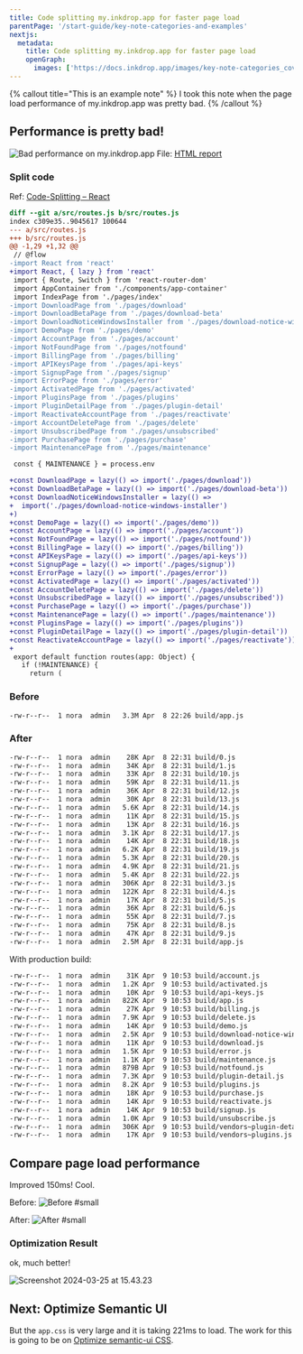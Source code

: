 ```yaml
---
title: Code splitting my.inkdrop.app for faster page load
parentPage: '/start-guide/key-note-categories-and-examples'
nextjs:
  metadata:
    title: Code splitting my.inkdrop.app for faster page load
    openGraph:
      images: ['https://docs.inkdrop.app/images/key-note-categories_cover.png']
---
```


{% callout title="This is an example note" %}
I took this note when the page load performance of my.inkdrop.app was pretty bad.
{% /callout %}

## Performance is pretty bad!

![Bad performance on my.inkdrop.app](/images/example-note_performance-2_01_low-score.png)
File: [HTML report](file:///Users/nora/Google%20Drive/Documents/inkdrop/site/performance/my.inkdrop.app-20200409T105637.html)

### Split code

Ref: [Code-Splitting – React](https://reactjs.org/docs/code-splitting.html)

```diff
diff --git a/src/routes.js b/src/routes.js
index c309e35..9045617 100644
--- a/src/routes.js
+++ b/src/routes.js
@@ -1,29 +1,32 @@
 // @flow
-import React from 'react'
+import React, { lazy } from 'react'
 import { Route, Switch } from 'react-router-dom'
 import AppContainer from './components/app-container'
 import IndexPage from './pages/index'
-import DownloadPage from './pages/download'
-import DownloadBetaPage from './pages/download-beta'
-import DownloadNoticeWindowsInstaller from './pages/download-notice-windows-installer'
-import DemoPage from './pages/demo'
-import AccountPage from './pages/account'
-import NotFoundPage from './pages/notfound'
-import BillingPage from './pages/billing'
-import APIKeysPage from './pages/api-keys'
-import SignupPage from './pages/signup'
-import ErrorPage from './pages/error'
-import ActivatedPage from './pages/activated'
-import PluginsPage from './pages/plugins'
-import PluginDetailPage from './pages/plugin-detail'
-import ReactivateAccountPage from './pages/reactivate'
-import AccountDeletePage from './pages/delete'
-import UnsubscribedPage from './pages/unsubscribed'
-import PurchasePage from './pages/purchase'
-import MaintenancePage from './pages/maintenance'

 const { MAINTENANCE } = process.env

+const DownloadPage = lazy(() => import('./pages/download'))
+const DownloadBetaPage = lazy(() => import('./pages/download-beta'))
+const DownloadNoticeWindowsInstaller = lazy(() =>
+  import('./pages/download-notice-windows-installer')
+)
+const DemoPage = lazy(() => import('./pages/demo'))
+const AccountPage = lazy(() => import('./pages/account'))
+const NotFoundPage = lazy(() => import('./pages/notfound'))
+const BillingPage = lazy(() => import('./pages/billing'))
+const APIKeysPage = lazy(() => import('./pages/api-keys'))
+const SignupPage = lazy(() => import('./pages/signup'))
+const ErrorPage = lazy(() => import('./pages/error'))
+const ActivatedPage = lazy(() => import('./pages/activated'))
+const AccountDeletePage = lazy(() => import('./pages/delete'))
+const UnsubscribedPage = lazy(() => import('./pages/unsubscribed'))
+const PurchasePage = lazy(() => import('./pages/purchase'))
+const MaintenancePage = lazy(() => import('./pages/maintenance'))
+const PluginsPage = lazy(() => import('./pages/plugins'))
+const PluginDetailPage = lazy(() => import('./pages/plugin-detail'))
+const ReactivateAccountPage = lazy(() => import('./pages/reactivate'))
+
 export default function routes(app: Object) {
   if (!MAINTENANCE) {
     return (
```

### Before

```sh
-rw-r--r--  1 nora  admin   3.3M Apr  8 22:26 build/app.js
```

### After

```sh
-rw-r--r--  1 nora  admin    28K Apr  8 22:31 build/0.js
-rw-r--r--  1 nora  admin    34K Apr  8 22:31 build/1.js
-rw-r--r--  1 nora  admin    33K Apr  8 22:31 build/10.js
-rw-r--r--  1 nora  admin    59K Apr  8 22:31 build/11.js
-rw-r--r--  1 nora  admin    36K Apr  8 22:31 build/12.js
-rw-r--r--  1 nora  admin    30K Apr  8 22:31 build/13.js
-rw-r--r--  1 nora  admin   5.6K Apr  8 22:31 build/14.js
-rw-r--r--  1 nora  admin    11K Apr  8 22:31 build/15.js
-rw-r--r--  1 nora  admin    13K Apr  8 22:31 build/16.js
-rw-r--r--  1 nora  admin   3.1K Apr  8 22:31 build/17.js
-rw-r--r--  1 nora  admin    14K Apr  8 22:31 build/18.js
-rw-r--r--  1 nora  admin   6.2K Apr  8 22:31 build/19.js
-rw-r--r--  1 nora  admin   5.3K Apr  8 22:31 build/20.js
-rw-r--r--  1 nora  admin   4.9K Apr  8 22:31 build/21.js
-rw-r--r--  1 nora  admin   5.4K Apr  8 22:31 build/22.js
-rw-r--r--  1 nora  admin   306K Apr  8 22:31 build/3.js
-rw-r--r--  1 nora  admin   122K Apr  8 22:31 build/4.js
-rw-r--r--  1 nora  admin    17K Apr  8 22:31 build/5.js
-rw-r--r--  1 nora  admin    36K Apr  8 22:31 build/6.js
-rw-r--r--  1 nora  admin    55K Apr  8 22:31 build/7.js
-rw-r--r--  1 nora  admin    75K Apr  8 22:31 build/8.js
-rw-r--r--  1 nora  admin    47K Apr  8 22:31 build/9.js
-rw-r--r--  1 nora  admin   2.5M Apr  8 22:31 build/app.js
```

With production build:

```sh
-rw-r--r--  1 nora  admin    31K Apr  9 10:53 build/account.js
-rw-r--r--  1 nora  admin   1.2K Apr  9 10:53 build/activated.js
-rw-r--r--  1 nora  admin    10K Apr  9 10:53 build/api-keys.js
-rw-r--r--  1 nora  admin   822K Apr  9 10:53 build/app.js
-rw-r--r--  1 nora  admin    27K Apr  9 10:53 build/billing.js
-rw-r--r--  1 nora  admin   7.9K Apr  9 10:53 build/delete.js
-rw-r--r--  1 nora  admin    14K Apr  9 10:53 build/demo.js
-rw-r--r--  1 nora  admin   2.5K Apr  9 10:53 build/download-notice-windows-installer.js
-rw-r--r--  1 nora  admin    11K Apr  9 10:53 build/download.js
-rw-r--r--  1 nora  admin   1.5K Apr  9 10:53 build/error.js
-rw-r--r--  1 nora  admin   1.1K Apr  9 10:53 build/maintenance.js
-rw-r--r--  1 nora  admin   879B Apr  9 10:53 build/notfound.js
-rw-r--r--  1 nora  admin   7.3K Apr  9 10:53 build/plugin-detail.js
-rw-r--r--  1 nora  admin   8.2K Apr  9 10:53 build/plugins.js
-rw-r--r--  1 nora  admin    18K Apr  9 10:53 build/purchase.js
-rw-r--r--  1 nora  admin    14K Apr  9 10:53 build/reactivate.js
-rw-r--r--  1 nora  admin    14K Apr  9 10:53 build/signup.js
-rw-r--r--  1 nora  admin   1.0K Apr  9 10:53 build/unsubscribe.js
-rw-r--r--  1 nora  admin   306K Apr  9 10:53 build/vendors~plugin-detail.js
-rw-r--r--  1 nora  admin    17K Apr  9 10:53 build/vendors~plugins.js
```

## Compare page load performance

Improved 150ms! Cool.

Before:
![Before #small](/images/example-note_performance-2_02_before.png)

After:
![After #small](/images/example-note_performance-2_03_after.png)

### Optimization Result

ok, much better!

![Screenshot 2024-03-25 at 15.43.23](/images/example-note_performance-2_04_score-after.png)

## Next: Optimize Semantic UI

But the `app.css` is very large and it is taking 221ms to load.
The work for this is going to be on [Optimize semantic-ui CSS](inkdrop://note:aMGkBaFQe).
